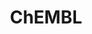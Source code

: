 ---
layout: default
bigquery: https://console.cloud.google.com/bigquery?p=patents-public-data&d=ebi_chembl&page=dataset
citation: '"The ChEMBL database in 2017." Anna Gaulton, Anne Hersey, Michał Nowotka,
  A Patrícia Bento, Jon Chambers, David Mendez, Prudence Mutowo, Francis Atkinson,
  Louisa J Bellis, Elena Cibrián-Uhalte, Mark Davies, Nathan Dedman, Anneli Karlsson,
  María Paula Magariños, John P Overington, George Papadatos, Ines Smit, Andrew R
  Leach Nucleic acids Research (2017) 45 (Database Issue), D945-D954'
contributors: European Bioinformatics Institute
cost: None
description: ChEMBL Data is a manually curated database of small molecules used in
  drug discovery, including information about existing patented drugs.
documentation: 'schema: https://www.ebi.ac.uk/chembl/db_schema


  '
last_edit: Mon, 04 Apr 2022 19:07:30 GMT
location: https://console.cloud.google.com/marketplace/product/google_patents_public_datasets/chembl
maintained_by: EMBL-EBI, an outstation of European Molecular Biology Laboratory
related_publications: '

  ChEMBL: towards direct deposition of bioassay data.


  Mendez D, Gaulton A, Bento AP, Chambers J, De Veij M, Félix E, Magariños MP, Mosquera
  JF, Mutowo P, Nowotka M, Gordillo-Marañón M, Hunter F, Junco L, Mugumbate G, Rodriguez-Lopez
  M, Atkinson F, Bosc N, Radoux CJ, Segura-Cabrera A, Hersey A, Leach AR.


  — Nucleic Acids Res. 2019; 47(D1):D930-D940. doi: 10.1093/nar/gky1075

  '
schema_fields: '[''assay_class_id'', ''l8'', ''confidence_score'', ''action_type'',
  ''cl_lincs_id'', ''protein_class_desc'', ''previous_company'', ''published_value'',
  ''oc_id'', ''smid'', ''withdrawn_reason'', ''bao_endpoint'', ''isoform'', ''metref_id'',
  ''version'', ''hbd'', ''activity_count'', ''compd_id'', ''max_phase_for_ind'', ''availability_type'',
  ''entity_type'', ''enzyme_tid'', ''lle'', ''usan_year'', ''publication_number'',
  ''molregno'', ''pchembl_value'', ''upper_value'', ''who_name'', ''assay_organism'',
  ''bao_id'', ''cx_logd'', ''level3_description'', ''withdrawn_year'', ''activity_id'',
  ''authors'', ''cell_name'', ''relationship_type'', ''doi'', ''mecref_id'', ''level1_description'',
  ''parent_id'', ''ref_type'', ''l5'', ''label'', ''research_stem'', ''caloha_id'',
  ''potential_duplicate'', ''assay_param_id'', ''downgraded'', ''ddd_admr'', ''prodrug'',
  ''standard_value'', ''doc_type'', ''src_description'', ''domain_id'', ''hbd_lipinski'',
  ''published_units'', ''protein_class_id'', ''alogp'', ''variant_id'', ''site_name'',
  ''black_box_warning'', ''targcomp_id'', ''patent_expire_date'', ''l1'', ''approval_date'',
  ''standard_type'', ''pubmed_id'', ''assay_cell_type'', ''psa'', ''product_id'',
  ''source_domain_id'', ''active_ingredient'', ''alert_set_id'', ''sequence'', ''drug_record_id'',
  ''abstract'', ''class_type'', ''l4'', ''parent_go_id'', ''level1'', ''activity_comment'',
  ''level5'', ''irac_class_id'', ''patent_use_code'', ''helm_notation'', ''binding_site_comment'',
  ''toid'', ''met_conversion'', ''l7'', ''stem'', ''tbl'', ''comp_go_id'', ''parent_type'',
  ''mw_monoisotopic'', ''set_name'', ''domain_type'', ''substrate_record_id'', ''tid_fixed'',
  ''enzyme_name'', ''bei'', ''accession'', ''log_id'', ''src_id'', ''alert_id'', ''compound_key'',
  ''published_relation'', ''drug_product_flag'', ''pathway_id'', ''updated_on'', ''withdrawn_country'',
  ''warning_id'', ''target_type'', ''met_comment'', ''warning_description'', ''natural_product'',
  ''assay_tissue'', ''creation_date'', ''applicant_full_name'', ''hba_lipinski'',
  ''molecular_species'', ''warnref_id'', ''acd_most_bpka'', ''mc_tax_id'', ''journal'',
  ''l3'', ''path'', ''acd_logd'', ''usan_substem'', ''hrac_code'', ''mol_frac_id'',
  ''ref_id'', ''company'', ''actsm_id'', ''level3'', ''acd_logp'', ''assay_tax_id'',
  ''mutation'', ''doc_id'', ''updated_by'', ''assay_strain'', ''chirality'', ''metabolite_record_id'',
  ''cell_source_organism'', ''entity_id'', ''active_molregno'', ''innovator_company'',
  ''title'', ''units'', ''level4_description'', ''ad_type'', ''pref_name'', ''polymer_flag'',
  ''rtb'', ''num_ro5_violations'', ''canonical_smiles'', ''le'', ''src_short_name'',
  ''parenteral'', ''confidence'', ''l2'', ''patent_no'', ''prod_pat_id'', ''status'',
  ''warning_year'', ''irac_code'', ''result_flag'', ''cx_most_apka'', ''warning_type'',
  ''mc_target_type'', ''drug_substance_flag'', ''targrel_id'', ''clo_id'', ''uberon_id'',
  ''mesh_id'', ''heavy_atoms'', ''last_page'', ''component_id'', ''full_molformula'',
  ''orig_description'', ''syn_type'', ''volume'', ''chebi_par_id'', ''chembl_id'',
  ''cidx'', ''first_page'', ''as_id'', ''qudt_units'', ''organism'', ''cpd_str_alert_id'',
  ''frac_class_id'', ''last_active'', ''co_stem_id'', ''bao_format'', ''mol_atc_id'',
  ''dosed_ingredient'', ''text_value'', ''formulation_id'', ''res_stem_id'', ''parameter_type'',
  ''submission_date'', ''class_level'', ''standard_units'', ''species_group_flag'',
  ''short_name'', ''standard_inchi_key'', ''stem_class'', ''met_id'', ''max_phase'',
  ''dosage_form'', ''atc_code'', ''selectivity_comment'', ''parameter_value'', ''direct_interaction'',
  ''sei'', ''stat'', ''first_in_class'', ''idx'', ''sequence_md5sum'', ''tid'', ''subgroup'',
  ''assay_id'', ''related_tid'', ''mw_freebase'', ''description'', ''molecular_mechanism'',
  ''homologue'', ''parent_molregno'', ''delist_flag'', ''name'', ''component_synonym'',
  ''compound_name'', ''cell_ontology_id'', ''who_extra'', ''level2'', ''assay_source'',
  ''mc_target_name'', ''domain_description'', ''efo_term'', ''std_act_id'', ''ingredient'',
  ''molecule_type'', ''definition'', ''indref_id'', ''mc_organism'', ''curation_comment'',
  ''rgid'', ''target_mapping'', ''standard_relation'', ''site_residues'', ''curated_by'',
  ''biocomp_id'', ''comments'', ''full_mwt'', ''aromatic_rings'', ''hrac_class_id'',
  ''usan_stem'', ''ridx'', ''l6'', ''country'', ''usan_stem_definition'', ''alert_name'',
  ''normal_range_min'', ''molsyn_id'', ''mechanism_comment'', ''cx_most_bpka'', ''trade_name'',
  ''db_version'', ''major_class'', ''strength'', ''pathway_key'', ''level2_description'',
  ''assay_type'', ''synonyms'', ''domain_name'', ''ddd_id'', ''predbind_id'', ''end_position'',
  ''standard_flag'', ''start_position'', ''ddd_value'', ''bto_id'', ''warning_country'',
  ''assay_test_type'', ''qed_weighted'', ''tissue_id'', ''molfile'', ''site_id'',
  ''compsyn_id'', ''mechanism_of_action'', ''first_approval'', ''mesh_heading'', ''aidx'',
  ''mc_target_accession'', ''standard_upper_value'', ''source'', ''acd_most_apka'',
  ''target_desc'', ''ap_id'', ''disease_efficacy'', ''comp_class_id'', ''relationship'',
  ''record_id'', ''relation'', ''ro3_pass'', ''job_id'', ''normal_range_max'', ''route'',
  ''efo_id'', ''usan_stem_id'', ''mol_irac_id'', ''uo_units'', ''prediction_method'',
  ''drugind_id'', ''assay_subcellular_fraction'', ''aspect'', ''src_assay_id'', ''withdrawn_class'',
  ''patent_id'', ''standard_text_value'', ''year'', ''src_compound_id'', ''component_type'',
  ''num_lipinski_ro5_violations'', ''inorganic_flag'', ''published_type'', ''smarts'',
  ''sitecomp_id'', ''tax_id'', ''num_alerts'', ''topical'', ''ref_url'', ''go_id'',
  ''protclasssyn_id'', ''mec_id'', ''standard_inchi'', ''value'', ''ddd_comment'',
  ''nda_type'', ''structure_type'', ''cx_logp'', ''data_validity_comment'', ''level4'',
  ''frac_code'', ''issue'', ''cellosaurus_id'', ''hba'', ''warning_class'', ''priority'',
  ''ass_cls_map_id'', ''ddd_units'', ''cell_source_tissue'', ''protein_class_synonym'',
  ''assay_desc'', ''relationship_desc'', ''cell_description'', ''assay_category'',
  ''therapeutic_flag'', ''mol_hrac_id'', ''cell_id'', ''annotation'', ''cell_source_tax_id'',
  ''db_source'', ''type'', ''indication_class'', ''withdrawn_flag'', ''oral'']'
shortname: chembl
tags:
- biotechnology
- health
- chemical
- bioinformatics
- medical
terms_of_use: CC BY-SA 3.0
title: ChEMBL
uuid: e232a192-965c-4ec9-904c-155b6dfe56c5
---